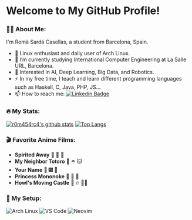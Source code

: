 # Welcome to My GitHub Profile!

### :man_technologist: About Me:

I'm Romà Sardá Casellas, a student from Barcelona, Spain.

- :penguin: Linux enthusiast and daily user of Arch Linux.
- :telescope: I’m currently studying International Computer Engineering at La Salle URL, Barcelona.
- :seedling: Interested in AI, Deep Learning, Big Data, and Robotics.
- :zap: In my free time, I teach and learn different programming languages such as Haskell, C, Java, PHP, JS...
- :mailbox: How to reach me: [![Linkedin Badge](https://img.shields.io/badge/-romasarca-blue?style=flat&logo=Linkedin&logoColor=white)](https://www.linkedin.com/in/romasarca/)

### :fire: My Stats:

[![r0m454rc4's github stats](https://github-readme-stats.vercel.app/api?username=r0m454rc4&theme=onedark&show_icons=true)](https://github.com/anuraghazra/github-readme-stats) 
[![Top Langs](https://github-readme-stats.vercel.app/api/top-langs/?username=r0m454rc4&layout=compact&theme=onedark&hide=html,css)](https://github.com/anuraghazra/github-readme-stats)

### :clapper: Favorite Anime Films:

- **Spirited Away** :pig: :dragon: :rainbow:
- **My Neighbor Totoro** :girl: :open_umbrella: :cat:
- **Your Name** :stars: :fireworks: :purple_heart:
- **Princess Mononoke** :evergreen_tree: :crown: :wolf:
- **Howl's Moving Castle** :european_castle: :fire: :mage_man:

### :penguin: My Setup:

![Arch Linux](https://img.shields.io/badge/Arch_Linux-1793D1?style=flat-square&logo=arch-linux&logoColor=white)
![VS Code](https://img.shields.io/badge/VS_Code-0078d7?style=flat-square&logo=visual-studio-code&logoColor=white)
![Neovim](https://img.shields.io/badge/Neovim-57A143?style=flat-square&logo=neovim&logoColor=white)
